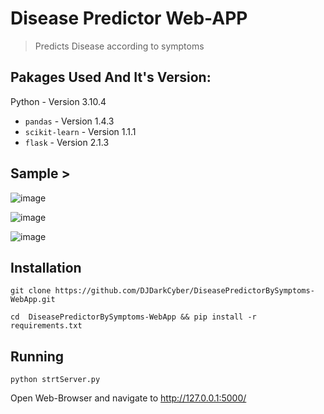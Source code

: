 # Disease Predictor Web-APP 

> Predicts Disease according to symptoms

## Pakages Used And It's Version:

Python - Version 3.10.4

* `pandas` - Version 1.4.3
* `scikit-learn` - Version 1.1.1
* `flask` - Version 2.1.3

## Sample >

![image](https://user-images.githubusercontent.com/86729101/204647753-3b70e273-ffaa-4cab-89d1-a8d1c05f57f2.png)


![image](https://user-images.githubusercontent.com/86729101/204647907-34380de1-1bcf-4e59-90b2-08ac62b45239.png)


![image](https://user-images.githubusercontent.com/86729101/204648088-245c4dcb-c31e-444b-a9e1-e1b483eabb6e.png)



## Installation

`git clone https://github.com/DJDarkCyber/DiseasePredictorBySymptoms-WebApp.git`

`cd  DiseasePredictorBySymptoms-WebApp && pip install -r requirements.txt`

## Running

`python strtServer.py`

Open Web-Browser and navigate to http://127.0.0.1:5000/
